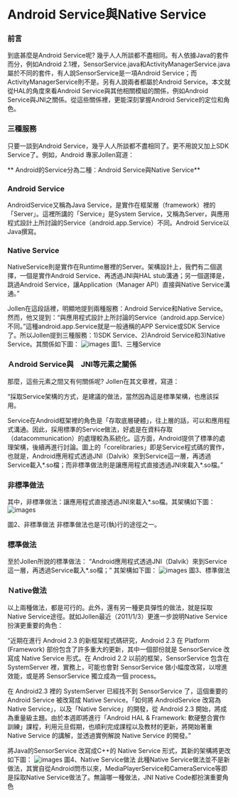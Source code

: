 # Android Service與Native Service
### 前言

到底甚麼是Android Service呢? 幾乎人人所談都不盡相同。有人依據Java的套件而分，例如Android 2.1裡，SensorService.java和ActivityManagerService.java屬於不同的套件，有人說SensorService是一項Android Service；而ActivityManagerService則不是。另有人說兩者都屬於Android Service。本文就從HAL的角度來看Android Service與其他相關模組的關係，例如Android Service與JNI之關係。從這些關係裡，更能深刻掌握Android Service的定位和角色。


### 三種服務

只要一談到Android Service，幾乎人人所談都不盡相同了。更不用說又加上SDK Service了。例如，Android 專家Jollen寫道：


**
Android的Service分為二種：Android Service與Native Service**

### Android Service

AndroidService又稱為Java Service，是實作在框架層（framework）裡的「Server」。這裡所講的「Service」是System Service，又稱為Server，與應用程式設計上所討論的Service（android.app.Service）不同。Android Service以Java撰寫。

### Native Service
NativeService則是實作在Runtime層裡的Server。架構設計上，我們有二個選擇，一個是實作Android Service、再透過JNI與HAL stub溝通；另一個選擇是，跳過Android Service，讓Application（Manager API）直接與Native Service溝通。”

Jollen在這段話裡，明顯地提到兩種服務：Android Service和Native Service。然而，他又提到：“與應用程式設計上所討論的Service（android.app.Service）不同。”這種android.app.Service就是一般通稱的APP Service或SDK Service了。所以Jollen提到三種服務：1)SDK Service、2)Android Service和3)Native Service。其關係如下圖：
![images](images/19010401_5dZI.jpg)
圖1、三種Service


### Ａndroid Service與　JNI等元素之關係
那麼，這些元素之間又有何關係呢? Jollen在其文章裡，寫道：

“採取Service架構的方式，是建議的做法，當然因為這是標準架構，也應該採用。

Service在Android框架裡的角色是「存取底層硬體」，往上層的話，可以和應用程式溝通。因此，採用標準的Service做法，好處是在資料存取（datacommunication）的處理較為系統化。這方面，Android提供了標準的處理架構，後續再進行討論。圖上的「corelibraries」即是Service程式碼的實作，也就是，Android應用程式透過JNI（Dalvik）來到Service這一層，再透過Service載入*.so檔；而非標準做法則是讓應用程式直接透過JNI來載入*.so檔。”

### 非標準做法
其中，非標準做法：讓應用程式直接透過JNI來載入*.so檔。其架構如下圖：
![images](images/19010401_twCZ.jpg)

圖2、非標準做法
非標準做法也是可(執)行的途徑之一。

### 標準做法
至於Jollen所說的標準做法：
“Android應用程式透過JNI（Dalvik）來到Service這一層，再透過Service載入*.so檔；”
其架構如下圖：
![images](images/19010401_6f6I.jpg)
圖3、標準做法



### Ｎative做法
以上兩種做法，都是可行的。此外，還有另一種更具彈性的做法，就是採取Native Service途徑。就如Jollen最近（2011/1/3）更進一步說明Native Service扮演更重要的角色：

“近期在進行 Android 2.3 的新框架程式碼研究，Android 2.3 在 Platform (Framework) 部份包含了許多重大的更新，其中一個部份就是 SensorService 改寫成 Native Service 形式。在 Android 2.2 以前的框架，SensorService 包含在 SystemServer 裡，實務上，可能也會對 SensorService 做小幅度改寫，以增進效能，或是將 SensorService 獨立成為一個 process。

在 Android2.3 裡的 SystemServer 已經找不到 SensorService 了，這個重要的 Android Service 被改寫成 Native Service。「如何將 AndroidService 改寫為 Native Service」，以及「Native Service」的開發，從 Android 2.3 開始，將成為重量級主題。由於本週即將進行「Android HAL & Framework: 軟硬整合實作訓練」課程，利用元旦假期，也順利完成課程以及教材的更新，將開始著重 Native Service 的講解，並透過實例解說 Native Service 的開發。”


將Java的SensorService 改寫成C++的 Native Service 形式，其新的架構將更改如下圖：
![images](images/19010401_0m3v.jpg)
圖4、Native Service做法
此種Native Service做法並不是新做法，其實自從Android問市以來，MediaPlayerService和CameraService等即是採取Native Service做法了。無論哪一種做法，JNI Native Code都扮演重要角色


